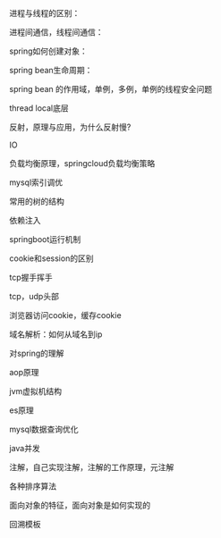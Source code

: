 进程与线程的区别：



进程间通信，线程间通信：



spring如何创建对象：



spring bean生命周期：



spring bean 的作用域，单例，多例，单例的线程安全问题



thread local底层



反射，原理与应用，为什么反射慢?



IO



负载均衡原理，springcloud负载均衡策略



mysql索引调优



常用的树的结构



依赖注入



springboot运行机制



cookie和session的区别



tcp握手挥手  



tcp，udp头部



浏览器访问cookie，缓存cookie



域名解析：如何从域名到ip



对spring的理解



aop原理



jvm虚拟机结构



es原理



mysql数据查询优化



java并发



注解，自己实现注解，注解的工作原理，元注解



各种排序算法



面向对象的特征，面向对象是如何实现的



回溯模板
